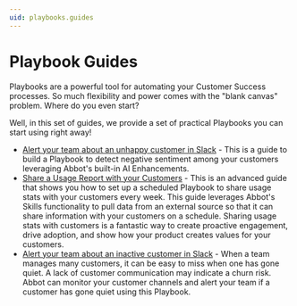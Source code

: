 ```yaml
---
uid: playbooks.guides
---
```


# Playbook Guides

Playbooks are a powerful tool for automating your Customer Success processes. So much flexibility and power comes with the "blank canvas" problem. Where do you even start?

Well, in this set of guides, we provide a set of practical Playbooks you can start using right away!

* [Alert your team about an unhappy customer in Slack](xref:playbooks.guides.alert-unhappy) - This is a guide to build a Playbook to detect negative sentiment among your customers leveraging Abbot's built-in AI Enhancements.
* [Share a Usage Report with your Customers](xref:playbooks.guides.sharing-usage-report) - This is an advanced guide that shows you how to set up a scheduled Playbook to share usage stats with your customers every week. This guide leverages Abbot's Skills functionality to pull data from an external source so that it can share information with your customers on a schedule. Sharing usage stats with customers is a fantastic way to create proactive engagement, drive adoption, and show how your product creates values for your customers.
* [Alert your team about an inactive customer in Slack](xref:playbooks.guides.customer-inactivity-alert) - When a team manages many customers, it can be easy to miss when one has gone quiet. A lack of customer communication may indicate a churn risk. Abbot can monitor your customer channels and alert your team if a customer has gone quiet using this Playbook.
